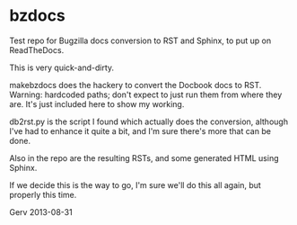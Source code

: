 bzdocs
======

Test repo for Bugzilla docs conversion to RST and Sphinx, to put up on
ReadTheDocs.

This is very quick-and-dirty.

makebzdocs does the hackery to convert the Docbook docs to RST. Warning:
hardcoded paths; don't expect to just run them from where they are. It's
just included here to show my working.

db2rst.py is the script I found which actually does the conversion, although
I've had to enhance it quite a bit, and I'm sure there's more that can be done.

Also in the repo are the resulting RSTs, and some generated HTML using Sphinx.

If we decide this is the way to go, I'm sure we'll do this all again, but
properly this time.

Gerv
2013-08-31

